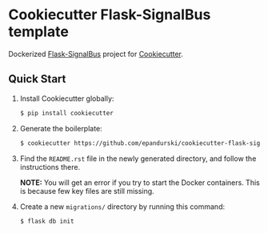 # Cookiecutter Flask-SignalBus template

Dockerized [Flask-SignalBus](https://flask-signalbus.readthedocs.io/)
project for [Cookiecutter](https://github.com/audreyr/cookiecutter).

## Quick Start

1. Install Cookiecutter globally:

    ```sh
    $ pip install cookiecutter
    ```

2. Generate the boilerplate:

    ```sh
    $ cookiecutter https://github.com/epandurski/cookiecutter-flask-signalbus.git
    ```

3. Find the `README.rst` file in the newly generated directory, and
   follow the instructions there.

    **NOTE:** You will get an error if you try to start the Docker
    containers. This is because few key files are still missing.

4. Create a new `migrations/` directory by running this command:

    ```sh
    $ flask db init
    ```
